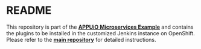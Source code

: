 # README

This repository is part of the **[APPUiO Microservices Example](http://docs.appuio.ch/en/latest/#microservices-example)** and contains the plugins to be installed in the customized Jenkins instance on OpenShift. Please refer to the **[main repository](https://github.com/appuio/shop-example)** for detailed instructions.
